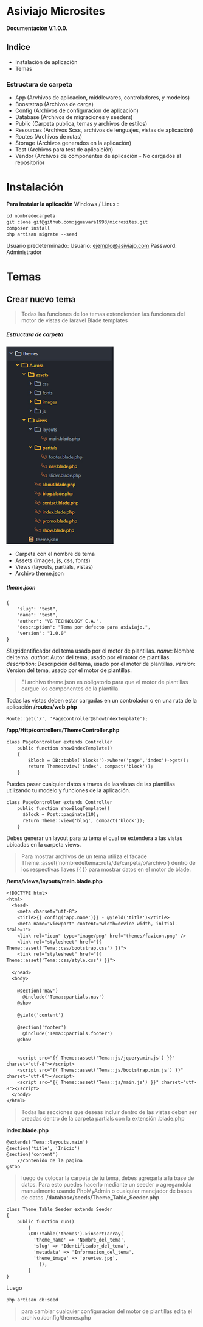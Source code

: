 # Asiviajo Microsites
**Documentación V.1.0.0.**
## Indice
- Instalación de aplicación
- Temas

### Estructura de carpeta
- App (Arvhivos de aplicacion, middlewares, controladores, y modelos)
- Booststrap (Archivos de carga)
- Config (Archivos de configuracion de aplicación)
- Database (Archivos de migraciones y seeders)
- Public (Carpeta publica, temas y archivos de estilos)
- Resources (Archivos Scss, archivos de lenguajes, vistas de aplicación)
- Routes (Archivos de rutas)
- Storage (Archivos generados en la aplicación)
- Test (Archivos para test de aplicaición)
- Vendor (Archivos de componentes de aplicación - No cargados al repositorio)

# Instalación
**Para instalar la aplicación**
Windows / Linux :
```
cd nombredecarpeta
git clone git@github.com:jguevara1993/microsites.git
composer install
php artisan migrate --seed
```
Usuario predeterminado:
Usuario: ejemplo@asiviajo.com
Password: Administrador
# Temas
## Crear nuevo tema
>Todas las funciones de los temas extendienden las funciones del motor de vistas de laravel Blade templates
##### Estructura de carpeta
![Folder Structure](https://github.com/jguevara1993/microsites/blob/master/imagen%2022.jpg "folder structure")
- Carpeta con el nombre de tema
- Assets (images, js, css, fonts)
- Views (layouts, partials, vistas)
- Archivo theme.json

##### theme.json
```
{
	"slug": "test",
	"name": "test",
	"author": "VG TECHNOLOGY C.A.",
	"description": "Tema por defecto para asiviajo.",
	"version": "1.0.0"
}
```
*Slug*:identificador del tema usado por el motor de plantillas.
*name*: Nombre del tema.
*author*: Autor del tema, usado por el motor de plantillas.
*description*: Descripción del tema, usado por el motor de plantillas.
*version*: Version del tema, usado por el motor de plantillas.
>El archivo theme.json es obligatorio para que el motor de plantillas cargue los componentes de la plantilla.

Todas las vistas deben estar cargadas en un controlador o en una ruta de la aplicación
**/routes/web.php**
```
Route::get('/', 'PageController@showIndexTemplate');
```
**/app/Http/controllers/ThemeController.php**
```
class PageController extends Controller
    public function showIndexTemplate()
    {
        $block = DB::table('blocks')->where('page','index')->get();
        return Theme::view('index', compact('block'));
    }
```
Puedes pasar cualquier datos a traves de las vistas de las plantillas utilizando tu modelo y funciones de la aplicación.

```
class PageController extends Controller
    public function showBlogTemplate()
      $block = Post::paginate(10);
      return Theme::view('blog', compact('block'));
    }
```
Debes generar un layout para tu tema el cual se extendera a las vistas ubicadas en la carpeta views.
>Para mostrar archivos de un tema utiliza el facade Theme::asset('nombredeltema::ruta/de/carpeta/o/archivo') dentro de los respectivas llaves {{ }} para mostrar datos en el motor de blade.

**/tema/views/layouts/main.blade.php**
```
<!DOCTYPE html>
<html>
  <head>
    <meta charset="utf-8">
    <title>{{ config('app.name')}} - @yield('title')</title>
    <meta name="viewport" content="width=device-width, initial-scale=1">
    <link rel="icon" type="image/png" href="themes/favicon.png" />
    <link rel="stylesheet" href="{{ Theme::asset('Tema::css/bootstrap.css') }}">
    <link rel="stylesheet" href="{{ Theme::asset('Tema::css/style.css') }}">

  </head>
  <body>

    @section('nav')
      @include('Tema::partials.nav')
    @show

    @yield('content')

    @section('footer')
      @include('Tema::partials.footer')
    @show


    <script src="{{ Theme::asset('Tema::js/jquery.min.js') }}" charset="utf-8"></script>
    <script src="{{ Theme::asset('Tema::js/bootstrap.min.js') }}" charset="utf-8"></script>
    <script src="{{ Theme::asset('Tema::js/main.js') }}" charset="utf-8"></script>
  </body>
</html>
```
>Todas las secciones que deseas incluir dentro de las vistas deben ser creadas dentro de la carpeta partials con la extensión .blade.php

**index.blade.php**
```
@extends('Tema::layouts.main')
@section('title', 'Inicio')
@section('content')
    //contenido de la pagina
@stop
```
>luego de colocar la carpeta de tu tema, debes agregarla a la base de datos. Para esto puedes hacerlo mediante un seeder o agregandola manualmente usando PhpMyAdmin o cualquier manejador de bases de datos.
**/database/seeds/Theme_Table_Seeder.php**
```
class Theme_Table_Seeder extends Seeder
{
    public function run()
        {
        \DB::table('themes')->insert(array(
          'theme_name' => 'Nombre_del_tema',
          'slug' => 'Identificador_del_tema',
          'metadata' => 'Informacion_del_tema',
          'theme_image' => 'preview.jpg',
            ));
        }
}
```
Luego
```
php artisan db:seed
```
>para cambiar cualquier configuracion del motor de plantillas edita el archivo /config/themes.php
